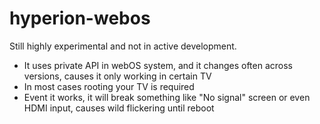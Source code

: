 # hyperion-webos

Still highly experimental and not in active development.

* It uses private API in webOS system, and it changes often across versions, causes it only working in certain TV
* In most cases rooting your TV is required
* Event it works, it will break something like "No signal" screen or even HDMI input, causes wild flickering until reboot
